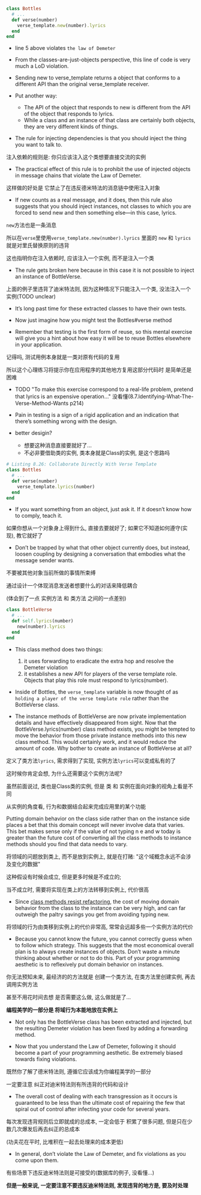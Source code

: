 ```ruby
class Bottles
  # ...
  def verse(number)
    verse_template.new(number).lyrics
  end
end
```

+ line 5 above violates `the law of Demeter`

+ From the classes-are-just-objects perspective, this line of code is very much a LoD violation.

+ Sending new to verse_template returns a object that conforms to a different API than the original verse_template receiver.

+ Put another way:
    + The API of the object that responds to new is different from the API of the object that responds to lyrics.
    + While a class and an instance of that class are certainly both objects, they are very different kinds of things.

+ The rule for injecting dependencies is that you should inject the thing you want to talk to.

注入依赖的规则是: 你只应该注入这个类想要直接交流的实例

+ The practical effect of this rule is to prohibit the use of injected objects in message chains that violate the Law of Demeter.

这样做的好处是 它禁止了在违反德米特法的消息链中使用注入对象

+ If new counts as a real message, and it does, then this rule also suggests that you should inject instances, not classes to which you are forced to send new and then something else—in this case, lyrics.

`new`方法也是一条消息

所以在`verse`里使用`verse_template.new(number).lyrics` 里面的 `new` 和 `lyrics` 就是对里氏替换原则的违背

这也指明你在注入依赖时, 应该注入一个实例, 而不是注入一个类

+ The rule gets broken here because in this case it is not possible to inject an instance of BottleVerse.

上面的例子里违背了迪米特法则, 因为这种情况下只能注入一个类, 没法注入一个实例(TODO unclear)

+ It’s long past time for these extracted classes to have their own tests.

+ Now just imagine how you might test the Bottles#verse method

+ Remember that testing is the first form of reuse, so this mental exercise will give you a hint about how easy it will be to reuse Bottles elsewhere in your application.

记得吗, 测试用例本身就是一类对原有代码的复用

所以这个心理练习将提示你在应用程序的其他地方复用这部分代码时 是简单还是困难

+ TODO "To make this exercise correspond to a real-life problem, pretend that lyrics is an expensive operation..." 没看懂(8.7.Identifying-What-The-Verse-Method-Wants p214)

+ Pain in testing is a sign of a rigid application and an indication that there’s something wrong with the design.

+ better desigin?
    + 想要这种消息直接要就好了...
    + 不必非要借助类的实例, 类本身就是Class的实例, 是这个思路吗
```ruby
# Listing 8.26: Collaborate Directly With Verse Template
class Bottles
  # ...
  def verse(number)
    verse_template.lyrics(number)
  end
end
```

+ If you want something from an object, just ask it. If it doesn’t know how to comply, teach it.

如果你想从一个对象身上得到什么, 直接去要就好了; 如果它不知道如何遵守(实现), 教它就好了

+ Don’t be trapped by what that other object currently does, but instead, loosen coupling by designing a conversation that embodies what the message sender wants.

不要被其他对象当前所做的事情所束缚

通过设计一个体现消息发送者想要什么的对话来降低耦合

(体会到了一点 实例方法 和 类方法 之间的一点差别)

```ruby
class BottleVerse
  # ...
  def self.lyrics(number)
    new(number).lyrics
  end
end
```

+ This class method does two things:
    1. it uses forwarding to eradicate the extra hop and resolve the Demeter violation
    2. it establishes a new API for players of the verse template role. Objects that play this role must respond to lyrics(number).

+ Inside of Bottles, the `verse_template` variable is now thought of as `holding a player of the verse template role` rather than the BottleVerse class.

+ The instance methods of BottleVerse are now private implementation details and have effectively disappeared from sight. Now that the BottleVerse.lyrics(number) class method exists, you might be tempted to move the behavior from those private instance methods into this new class method. This would certainly work, and it would reduce the amount of code. Why bother to create an instance of BottleVerse at all?

定义了类方法`lyrics`, 需求得到了实现, 实例方法`lyrics`可以变成私有的了

这时候你肯定会想, 为什么还需要这个实例方法呢?

虽然前面说过, 类也是Class类的实例, 但是 类 和 实例在面向对象的视角上看是不同

从实例的角度看, 行为和数据结合起来完成应用里的某个功能

Putting domain behavior on the class side rather than on the instance side places a bet that this domain concept will never involve data that varies. This bet makes sense only if the value of not typing n e and w today is greater than the future cost of converting all the class methods to instance methods should you find that data needs to vary.

将领域的问题放到类上, 而不是放到实例上, 就是在打赌: "这个域概念永远不会涉及变化的数据"

这种假设有时候会成立, 但是更多时候是不成立的;

当不成立时, 需要将实现在类上的方法转移到实例上, 代价很高

+ Since [class methods resist refactoring](https://codeclimate.com/blog/why-ruby-class-methods-resist-refactoring/), the cost of moving domain behavior from the class to the instance can be very high, and can far outweigh the paltry savings you get from avoiding typing new.

将领域的行为由类移到实例上的代价非常高, 常常会远超多些一个实例方法的代价

+ Because you cannot know the future, you cannot correctly guess when to follow which strategy. This suggests that the most economical overall plan is to always create instances of objects. Don’t waste a minute thinking about whether or not to do this. Part of your programming aesthetic is to reflexively put domain behavior on instances.

你无法预知未来, 最经济的的方法就是 创建一个类方法, 在类方法里创建实例, 再去调用实例方法

甚至不用花时间去想 是否需要这么做, 这么做就是了...

**编程美学的一部分是 将域行为本能地放在实例上**

+ Not only has the BottleVerse class has been extracted and injected, but the resulting Demeter violation has been fixed by adding a forwarding method.

+ Now that you understand the Law of Demeter, following it should become a part of your programming aesthetic. Be extremely biased towards fixing violations.

既然你了解了德米特法则, 遵循它应该成为你编程美学的一部分

一定要注意 纠正对迪米特法则有所违背的代码和设计

+ The overall cost of dealing with each transgression as it occurs is guaranteed to be less than the ultimate cost of repairing the few that spiral out of control after infecting your code for several years.

每次发现违背规则后立即就成的总成本, 一定会低于 积累了很多问题, 但是只在少数几次爆发后再去纠正的总成本

(功夫花在平时, 比堆积在一起去处理来的成本更低)

+ In general, don’t violate the Law of Demeter, and fix violations as you come upon them.

有些场景下违反迪米特法则是可接受的(数据库的例子, 没看懂...)

**但是一般来说, 一定要注意不要违反迪米特法则, 发现违背的地方是, 要及时处理**




